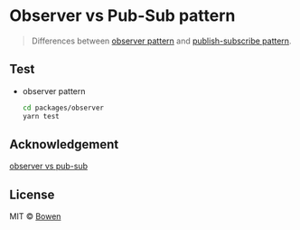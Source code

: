 <h1>Observer vs Pub-Sub pattern</h1>

> Differences between [observer pattern][wiki-observer-pattern] and [publish-subscribe pattern][wiki-publish-subscribe-pattern].

[wiki-observer-pattern]: https://en.wikipedia.org/wiki/Observer_pattern
[wiki-publish-subscribe-pattern]: https://en.wikipedia.org/wiki/Publish%E2%80%93subscribe_pattern

## Test

- observer pattern

  ```bash
  cd packages/observer
  yarn test
  ```

## Acknowledgement

[observer vs pub-sub](https://hackernoon.com/observer-vs-pub-sub-pattern-50d3b27f838c)

## License

MIT © [Bowen](https://set.sh)
